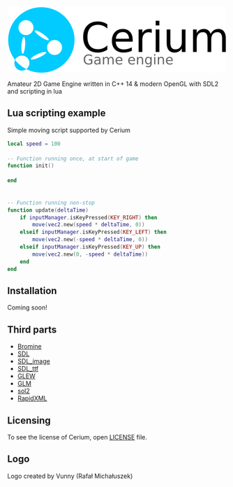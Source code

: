 
<p align="center">
    <img src="/logo.png">
</p>

Amateur 2D Game Engine written in C++ 14 & modern OpenGL with SDL2 and scripting in lua

## Lua scripting example
Simple moving script supported by Cerium

```lua
local speed = 100

-- Function running once, at start of game
function init()

end


-- Function running non-stop
function update(deltaTime)
    if inputManager.isKeyPressed(KEY_RIGHT) then
        move(vec2.new(speed * deltaTime, 0))
    elseif inputManager.isKeyPressed(KEY_LEFT) then
        move(vec2.new(-speed * deltaTime, 0))
    elseif inputManager.isKeyPressed(KEY_UP) then
        move(vec2.new(0, -speed * deltaTime))
    end
end
```

## Installation
Coming soon!


## Third parts
* <a href="https://github.com/bjornus/Bromine">Bromine</a>
* <a href="https://www.libsdl.org">SDL</a>
* <a href="https://www.libsdl.org/projects/SDL_image/">SDL_image</a>
* <a href="https://www.libsdl.org/projects/SDL_ttf/">SDL_ttf</a>
* <a href="http://glew.sourceforge.net">GLEW</a>
* <a href="http://glm.g-truc.net/0.9.8/index.html">GLM</a>
* <a href="https://github.com/ThePhD/sol2">sol2</a>
* <a href="http://rapidxml.sourceforge.net">RapidXML</a>

## Licensing
To see the license of Cerium, open <a href="https://github.com/bjornus/Cerium/blob/master/LICENSE" target="_blank">LICENSE</a> file.

## Logo
Logo created by Vunny (Rafał Michałuszek)
